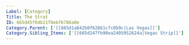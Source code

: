 ```yaml
---
Label: [Category]
Title: The Strat
ID: 665d45f84b21f8ebf6786a0e
Category.Parent: ['[[665d1a842b0f62861cfc0b9c|Las Vegas]]']
Category.Sibling_Items: ['[[665d247fb90ea2405052624a|Vegas Strip]]']
---
```


